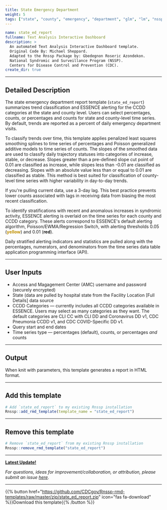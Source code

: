 ```yaml
---
title: State Emergency Department
weight: 5
tags: ["state", "county", "emergency", "department", "glm", "lm", "nssp", "essence", "template"] 
---
```


```yaml
name: state_ed_report
fullname: Text Analysis Interactive Dashboard
description: >
  An automated Text Analysis Interactive Dashboard template. 
  Original Code By: Michael Sheppard. 
  Adapted to the Rnssp Package by: Gbedegnon Roseric Azondekon. 
  National Syndromic and Surveillance Program (NSSP). 
  Centers for Disease Control and Prevention (CDC).
create_dir: true
```
---
## Detailed Description

The state emergency department report template (`state_ed_report`) summarizes trend classification and ESSENCE alerting for the CCDD categories at the state and county level. Users can select percentages, counts, or percentages and counts for state and county-level time series. By default, trends are reported as a percent of daily emergency department visits. 

To classify trends over time, this template applies penalized least squares smoothing splines to time series of percentages and Poisson generalized additive models to time series of counts. The slopes of the smoothed data are used to classify daily trajectory statuses into categories of increase, stable, or decrease. Slopes greater than a pre-defined slope cut point of 0.01 are classified as increase, while slopes less than -0.01 are classified as decreasing. Slopes with an absolute value less than or equal to 0.01 are classified as stable. This method is best suited for classification of county-level time series with higher variability in day-to-day trends. 

If you're pulling current data, use a 3-day lag. This best practice prevents lower counts associated with lags in receiving data from biasing the most recent classification. 

To identify stratifications with recent and anomalous increases in syndromic activity, ESSENCE alerting is overlaid on the time series for each county and CCDD category. These alerts correspond to ESSENCE\'s default alerting algorithm, Poisson/EWMA/Regression Switch, with alerting thresholds 0.05 (<span style="color:#BF8F00;font-weight:bold">yellow</span>) and 0.01 (<span style="red;font-weight:bold">red</span>). 

Daily stratified alerting indicators and statistics are pulled along with the percentages, numerators, and denominators from the time series data table application programming interface (API).

---
## User Inputs

* Access and Magagement Center (AMC) username and password (securely encrypted)
* State (data are pulled by hospital state from the Facility Location \[Full Details\] data source
* CCDD Categories — currently includes all CCDD categories available in ESSENCE. Users may select as many categories as they want. The default categories are CLI CC with CLI DD and Coronavirus DD v1, CDC Pneumonia CCDD v1, and CDC COVID-Specific DD v1.
* Query start and end dates
* Time series type — percentages (default), counts, or percentages *and* counts

---
## Output

When knit with parameters, this template generates a report in HTML format.

---
## Add this template

```r
# Add `state_ed_report` to my existing Rnssp installation
Rnssp::add_rmd_template(template_name = "state_ed_report")
```
---
## Remove this template

```r
# Remove `state_ed_report` from my existing Rnssp installation
Rnssp::remove_rmd_template("state_ed_report")
```

---
[**Latest Update!**](https://cdcgov.github.io/Rnssp-rmd-templates/changelogs/#state-emergency-department-template-state_ed_report)

*For questions, ideas for improvement/collaboration, or attribution, please submit an issue [here](https://github.com/CDCgov/Rnssp-rmd-templates/issues).*

---
{{% button href="https://github.com/CDCgov/Rnssp-rmd-templates/raw/master/zip/state_ed_report.zip" icon="fas fa-download" %}}Download this template{{% /button %}}
